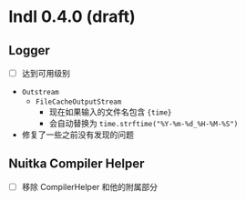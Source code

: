 # lndl 0.4.0 (draft)

## Logger

- [ ] 达到可用级别
- `Outstream`
  - `FileCacheOutputStream`
    - 现在如果输入的文件名包含 `{time}`
    - 会自动替换为 `time.strftime("%Y-%m-%d_%H-%M-%S")`
- 修复了一些之前没有发现的问题

## Nuitka Compiler Helper

- [ ] 移除 CompilerHelper 和他的附属部分
